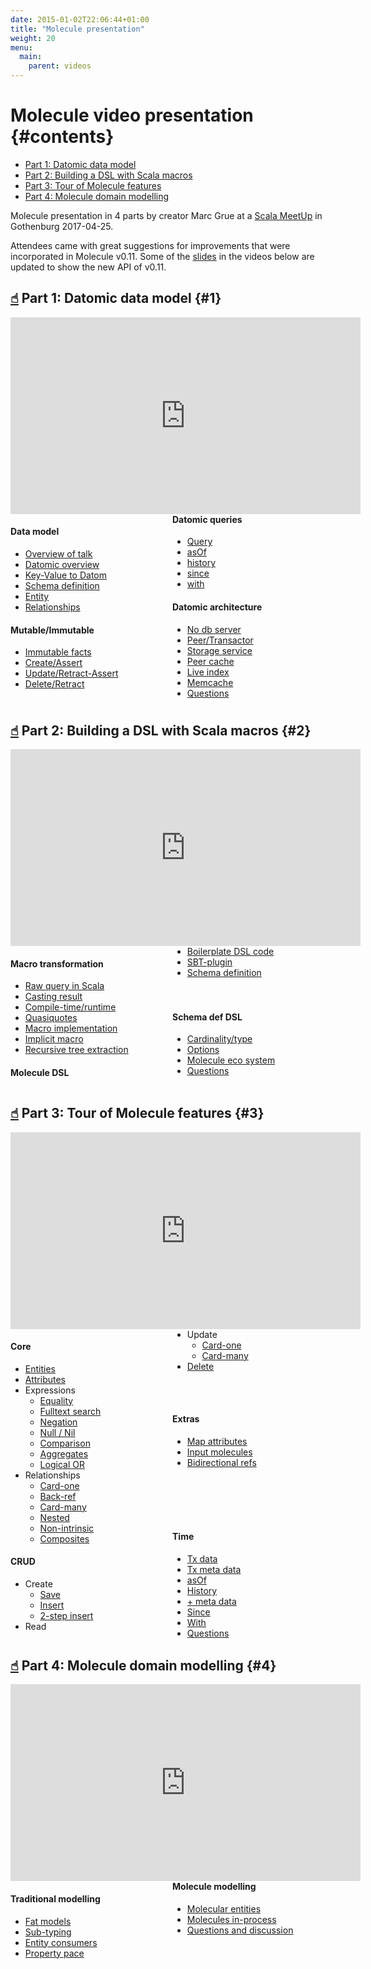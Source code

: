 ```yaml
---
date: 2015-01-02T22:06:44+01:00
title: "Molecule presentation"
weight: 20
menu:
  main:
    parent: videos
---
```


# Molecule video presentation {#contents}

- [Part 1: Datomic data model](#1)
- [Part 2: Building a DSL with Scala macros](#2)
- [Part 3: Tour of Molecule features](#3)
- [Part 4: Molecule domain modelling](#4)


Molecule presentation in 4 parts by creator Marc Grue at a [Scala MeetUp](https://www.meetup.com/Scala-Geats/events/238648837/) 
in Gothenburg 2017-04-25. 

Attendees came with great suggestions for improvements that were incorporated in Molecule v0.11. 
Some of the [slides](https://www.slideshare.net/marcgrue/molecule-scala-metadsl-for-datomic-75995679) 
in the videos below are updated to show the new API of v0.11.


## [☝︎](#contents) Part 1: Datomic data model {#1}

<div class="embed-responsive embed-responsive-16by9">
  <iframe id="part1" 
    width="560" 
    height="315" 
    src="https://www.youtube.com/embed//JjX8DYvQRXQ?enablejsapi=1"
    frameborder="0" 
    allowfullscreen></iframe>
</div>

<script type="text/javascript">
  var tag = document.createElement('script');
  tag.id = 'iframe-demo';
  tag.src = 'https://www.youtube.com/iframe_api';
  var firstScriptTag = document.getElementsByTagName('script')[0];
  firstScriptTag.parentNode.insertBefore(tag, firstScriptTag);

  var player1;
  var player2;
  var player3;
  var player4;
  function onYouTubeIframeAPIReady() {
    player1 = new YT.Player('part1', {
        videoId: 'JjX8DYvQRXQ',
        events: {}
    });
    player2 = new YT.Player('part2', {
        videoId: 'bIhVAMd3-EU',
        events: {}
    });
    player3 = new YT.Player('part3', {
        videoId: 'dxMK3jxmzj4',
        events: {}
    });
    player4 = new YT.Player('part4', {
        videoId: 'Y0ttNN_JA1s',
        events: {}
    });
  }
</script>


<div style="column-width: 15em;">
<div class="unbreakable">
    <h4>Data model</h4>
    <ul>
      <li><a onclick="player1.playVideo()" href="#;void;">Overview of talk</a></li>
      <li><a onclick="player1.seekTo(60).playVideo()" href="#;void;">Datomic overview</a></li>
      <li><a onclick="player1.seekTo(99).playVideo()" href="#;void;">Key-Value to Datom</a></li>
      <li><a onclick="player1.seekTo(301).playVideo()" href="#;void;">Schema definition</a></li>
      <li><a onclick="player1.seekTo(565).playVideo()" href="#;void;">Entity</a></li>
      <li><a onclick="player1.seekTo(688).playVideo()" href="#;void;">Relationships</a></li>
    </ul>
</div>
<div class="unbreakable">
    <h4>Mutable/Immutable</h4>
    <ul>
      <li><a onclick="player1.seekTo(845).playVideo()" href="#;void;">Immutable facts</a></li>
      <li><a onclick="player1.seekTo(900).playVideo()" href="#;void;">Create/Assert</a></li>
      <li><a onclick="player1.seekTo(949).playVideo()" href="#;void;">Update/Retract-Assert</a></li>
      <li><a onclick="player1.seekTo(1045).playVideo()" href="#;void;">Delete/Retract</a></li>
    </ul>
</div>
<div class="unbreakable">
    <h4>Datomic queries</h4>
    <ul>
      <li><a onclick="player1.seekTo(1107).playVideo()" href="#;void;">Query</a></li>
      <li><a onclick="player1.seekTo(1297).playVideo()" href="#;void;">asOf</a></li>
      <li><a onclick="player1.seekTo(1340).playVideo()" href="#;void;">history</a></li>
      <li><a onclick="player1.seekTo(1368).playVideo()" href="#;void;">since</a></li>
      <li><a onclick="player1.seekTo(1402).playVideo()" href="#;void;">with</a></li>
    </ul>
</div>
<div class="unbreakable">
    <h4>Datomic architecture</h4>
    <ul>
      <li><a onclick="player1.seekTo(1543).playVideo()" href="#;void;">No db server</a></li>
      <li><a onclick="player1.seekTo(1563).playVideo()" href="#;void;">Peer/Transactor</a></li>
      <li><a onclick="player1.seekTo(1603).playVideo()" href="#;void;">Storage service</a></li>
      <li><a onclick="player1.seekTo(1651).playVideo()" href="#;void;">Peer cache</a></li>
      <li><a onclick="player1.seekTo(1725).playVideo()" href="#;void;">Live index</a></li>
      <li><a onclick="player1.seekTo(1856).playVideo()" href="#;void;">Memcache</a></li>
      <li><a onclick="player1.seekTo(1927).playVideo()" href="#;void;">Questions</a></li>
    </ul>
</div>
</div>



## [☝︎](#contents) Part 2: Building a DSL with Scala macros {#2}


<div class="embed-responsive embed-responsive-16by9">
  <iframe id="part2" 
    width="560" 
    height="315" 
    src="https://www.youtube.com/embed/bIhVAMd3-EU?enablejsapi=1"
    frameborder="0" 
    allowfullscreen></iframe>
</div>

<div style="column-width: 15em;">
<div class="unbreakable">
    <h4>Macro transformation</h4>
    <ul>
      <li><a onclick="player2.seekTo(13).playVideo()" href="#;void;">Raw query in Scala</a></li>
      <li><a onclick="player2.seekTo(151).playVideo()" href="#;void;">Casting result</a></li>
      <li><a onclick="player2.seekTo(187).playVideo()" href="#;void;">Compile-time/runtime</a></li>
      <li><a onclick="player2.seekTo(256).playVideo()" href="#;void;">Quasiquotes</a></li>
      <li><a onclick="player2.seekTo(295).playVideo()" href="#;void;">Macro implementation</a></li>
      <li><a onclick="player2.seekTo(346).playVideo()" href="#;void;">Implicit macro</a></li>
      <li><a onclick="player2.seekTo(397).playVideo()" href="#;void;">Recursive tree extraction</a></li>
    </ul>
</div>
<div class="unbreakable">
    <h4>Molecule DSL</h4>
    <ul>
      <li><a onclick="player2.seekTo(519).playVideo()" href="#;void;">Boilerplate DSL code</a></li>
      <li><a onclick="player2.seekTo(661).playVideo()" href="#;void;">SBT-plugin</a></li>
      <li><a onclick="player2.seekTo(686).playVideo()" href="#;void;">Schema definition</a>
        <br>
        <br>
        <br>
      </li>
    </ul>
</div>
<div class="unbreakable">
    <h4>Schema def DSL</h4>
    <ul>
      <li><a onclick="player2.seekTo(730).playVideo()" href="#;void;">Cardinality/type</a></li>
      <li><a onclick="player2.seekTo(806).playVideo()" href="#;void;">Options</a></li>
      <li><a onclick="player2.seekTo(824).playVideo()" href="#;void;">Molecule eco system</a></li>
      <li><a onclick="player2.seekTo(892).playVideo()" href="#;void;">Questions</a></li>
    </ul>
</div>
</div>




## [☝︎](#contents) Part 3: Tour of Molecule features {#3}


<div class="embed-responsive embed-responsive-16by9">
  <iframe id="part3" 
    width="560" 
    height="315" 
    src="https://www.youtube.com/embed/dxMK3jxmzj4?enablejsapi=1"
    frameborder="0" 
    allowfullscreen></iframe>
</div>

<div style="column-width: 15em; width: 100%;">
<div class="unbreakable">
    <h4>Core</h4>
    <ul>
      <li><a onclick="player3.seekTo(37).playVideo()" href="#;void;">Entities</a></li>
      <li><a onclick="player3.seekTo(134).playVideo()" href="#;void;">Attributes</a></li>
      <li>Expressions
        <ul>
          <li><a onclick="player3.seekTo(306).playVideo()" href="#;void;">Equality</a></li>
          <li><a onclick="player3.seekTo(361).playVideo()" href="#;void;">Fulltext search</a></li>
          <li><a onclick="player3.seekTo(390).playVideo()" href="#;void;">Negation</a></li>
          <li><a onclick="player3.seekTo(398).playVideo()" href="#;void;">Null / Nil</a></li>
          <li><a onclick="player3.seekTo(412).playVideo()" href="#;void;">Comparison</a></li>
          <li><a onclick="player3.seekTo(417).playVideo()" href="#;void;">Aggregates</a></li>
          <li><a onclick="player3.seekTo(443).playVideo()" href="#;void;">Logical OR</a></li>
        </ul>
      </li>
      <li>Relationships
        <ul>        
          <li><a onclick="player3.seekTo(486).playVideo()" href="#;void;">Card-one</a></li>
          <li><a onclick="player3.seekTo(618).playVideo()" href="#;void;">Back-ref</a></li>
          <li><a onclick="player3.seekTo(712).playVideo()" href="#;void;">Card-many</a></li>
          <li><a onclick="player3.seekTo(758).playVideo()" href="#;void;">Nested</a></li>
          <li><a onclick="player3.seekTo(817).playVideo()" href="#;void;">Non-intrinsic</a></li>
          <li><a onclick="player3.seekTo(878).playVideo()" href="#;void;">Composites</a></li>
        </ul>
      </li>
    </ul>
</div>
<div class="unbreakable">
    <h4>CRUD</h4>
    <ul>
        <li>Create
            <ul>                       
              <li><a onclick="player3.seekTo(1073).playVideo()" href="#;void;">Save</a></li>
              <li><a onclick="player3.seekTo(1088).playVideo()" href="#;void;">Insert</a></li>
              <li><a onclick="player3.seekTo(1162).playVideo()" href="#;void;">2-step insert</a></li>
            </ul>
        </li>
        <li>Read</li>
        <li>Update
            <ul>
              <li><a onclick="player3.seekTo(1240).playVideo()" href="#;void;">Card-one</a></li>
              <li><a onclick="player3.seekTo(1312).playVideo()" href="#;void;">Card-many</a></li>
            </ul>
        </li>
        <li><a onclick="player3.seekTo(1425).playVideo()" href="#;void;">Delete</a></li>
    </ul>
    <br>
    <br>
</div>
<div class="unbreakable">
    <h4>Extras</h4>
    <ul>
      <li><a onclick="player3.seekTo(1478).playVideo()" href="#;void;">Map attributes</a></li>
      <li><a onclick="player3.seekTo(1668).playVideo()" href="#;void;">Input molecules</a></li>
      <li><a onclick="player3.seekTo(1747).playVideo()" href="#;void;">Bidirectional refs</a></li>
    </ul>
    <br>
    <br>
    <br>
    <br>
</div>
<div class="unbreakable">
    <h4>Time</h4>
    <ul>
      <li><a onclick="player3.seekTo(1936).playVideo()" href="#;void;">Tx data</a></li>
      <li><a onclick="player3.seekTo(2429).playVideo()" href="#;void;">Tx meta data</a></li>
      <li><a onclick="player3.seekTo(2715).playVideo()" href="#;void;">asOf</a></li>
      <li><a onclick="player3.seekTo(2941).playVideo()" href="#;void;">History</a></li>
      <li><a onclick="player3.seekTo(3095).playVideo()" href="#;void;">+ meta data</a></li>
      <li><a onclick="player3.seekTo(3117).playVideo()" href="#;void;">Since</a></li>
      <li><a onclick="player3.seekTo(3130).playVideo()" href="#;void;">With</a></li>
      <li><a onclick="player3.seekTo(3329).playVideo()" href="#;void;">Questions</a></li>
    </ul>
</div>
</div>



## [☝︎](#contents) Part 4: Molecule domain modelling {#4}


<div class="embed-responsive embed-responsive-16by9">
  <iframe id="part4" 
    width="560" 
    height="315" 
    src="https://www.youtube.com/embed/Y0ttNN_JA1s?enablejsapi=1" 
    frameborder="0" 
    allowfullscreen></iframe>
</div>

<div style="column-width: 15em;">
<div class="unbreakable">
    <h4>Traditional modelling</h4>
    <ul>
      <li><a onclick="player4.playVideo()" href="#;void;">Fat models</a></li>
      <li><a onclick="player4.seekTo(42).playVideo()" href="#;void;">Sub-typing</a></li>
      <li><a onclick="player4.seekTo(65).playVideo()" href="#;void;">Entity consumers</a></li>
      <li><a onclick="player4.seekTo(149).playVideo()" href="#;void;">Property pace</a></li>
    </ul>
</div>
<div class="unbreakable">
    <h4>Molecule modelling</h4>
    <ul>
      <li><a onclick="player4.seekTo(193).playVideo()" href="#;void;">Molecular entities</a></li>
      <li><a onclick="player4.seekTo(402).playVideo()" href="#;void;">Molecules in-process</a></li>
      <li><a onclick="player4.seekTo(517).playVideo()" href="#;void;">Questions and discussion</a></li>
    </ul>
</div>
</div>


<br>